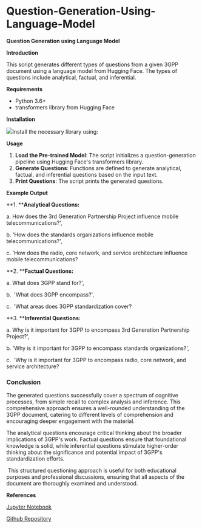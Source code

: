 # Question-Generation-Using-Language-Model

**Question Generation using Language Model**

**Introduction**

This script generates different types of questions from a given 3GPP document using a language model from Hugging Face. The types of questions include analytical, factual, and inferential.

**Requirements**

-   Python 3.6+
-   transformers library from Hugging Face

**Installation**

![](file:///C:/Users/kumar/AppData/Local/Temp/msohtmlclip1/01/clip_image002.png)Install the necessary library using:

**Usage**

1.  **Load the Pre-trained Model**: The script initializes a question-generation pipeline using Hugging Face's transformers library.
2.  **Generate Questions**: Functions are defined to generate analytical, factual, and inferential questions based on the input text.
3.  **Print Questions**: The script prints the generated questions.

**Example Output**

**1. ****Analytical Questions:**

a. How does the 3rd Generation Partnership Project influence mobile telecommunications?',

b. 'How does the standards organizations influence mobile telecommunications?',

c. 'How does the radio, core network, and service architecture influence mobile telecommunications?

**2. ****Factual Questions:**

a. What does 3GPP stand for?',

b.  'What does 3GPP encompass?',

c.  'What areas does 3GPP standardization cover?

**3. ****Inferential Questions:**

a. Why is it important for 3GPP to encompass 3rd Generation Partnership Project?',

b. 'Why is it important for 3GPP to encompass standards organizations?',

c.  'Why is it important for 3GPP to encompass radio, core network, and service architecture?

### Conclusion

The generated questions successfully cover a spectrum of cognitive processes, from simple recall to complex analysis and inference. This comprehensive approach ensures a well-rounded understanding of the 3GPP document, catering to different levels of comprehension and encouraging deeper engagement with the material.

The analytical questions encourage critical thinking about the broader implications of 3GPP's work. Factual questions ensure that foundational knowledge is solid, while inferential questions stimulate higher-order thinking about the significance and potential impact of 3GPP's standardization efforts.

 This structured questioning approach is useful for both educational purposes and professional discussions, ensuring that all aspects of the document are thoroughly examined and understood.

**References**

[Jupyter Notebook](https://colab.research.google.com/drive/1wTZ0-yOi_k40EndW4n8tVa9iIfXyM2aG?usp=sharing)

[Github Repository](https://github.com/kumarprakhar14/Question-Generation-Using-Language-Model)
